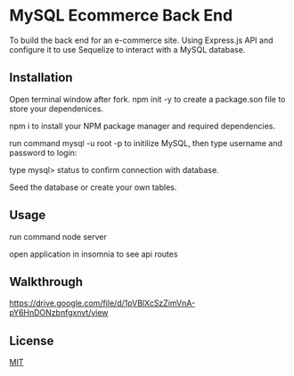 # MySQL Ecommerce Back End 

To build the back end for an e-commerce site. Using Express.js API and configure it to use Sequelize to interact with a MySQL database.

## Installation

Open terminal window after fork. npm init -y to create a package.son file to store your dependenices.

npm i to install your NPM package manager and required dependencies.

run command mysql -u root -p to initilize MySQL, then type username and password to login:

type mysql> status to confirm connection with database.

Seed the database or create your own tables.


## Usage

run command node server

open application in insomnia to see api routes 

## Walkthrough

https://drive.google.com/file/d/1pVBlXcSzZimVnA-pY6HnDONzbnfgxnvt/view

## License

[MIT](https://choosealicense.com/licenses/mit/)
